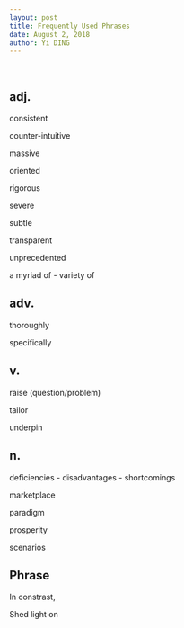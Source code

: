 ```yaml
---
layout: post
title: Frequently Used Phrases
date: August 2, 2018
author: Yi DING
---
```




​	

## adj.

consistent

counter-intuitive

massive

oriented

rigorous 

severe

subtle

transparent

unprecedented

a myriad of - variety of 



## adv.

thoroughly

specifically



## v.

raise (question/problem)

tailor

underpin



## n.

deficiencies - disadvantages - shortcomings

marketplace

paradigm

prosperity	

scenarios



## Phrase

In constrast,

Shed light on